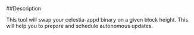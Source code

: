 ##Description

This tool will swap your celestia-appd binary on a given block height. This will help you to prepare and schedule autonomous updates.

